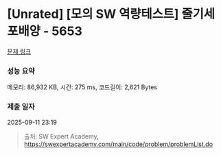 # [Unrated] [모의 SW 역량테스트] 줄기세포배양 - 5653 

[문제 링크](https://swexpertacademy.com/main/code/problem/problemDetail.do?contestProbId=AWXRJ8EKe48DFAUo) 

### 성능 요약

메모리: 86,932 KB, 시간: 275 ms, 코드길이: 2,621 Bytes

### 제출 일자

2025-09-11 23:19



> 출처: SW Expert Academy, https://swexpertacademy.com/main/code/problem/problemList.do